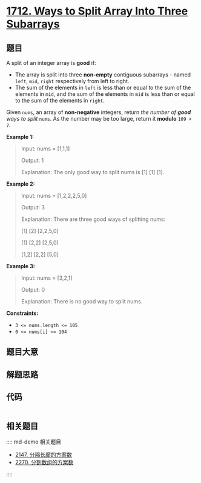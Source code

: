 # [1712. Ways to Split Array Into Three Subarrays](https://leetcode.com/problems/ways-to-split-array-into-three-subarrays)

## 题目

A split of an integer array is **good** if:

  * The array is split into three **non-empty** contiguous subarrays - named `left`, `mid`, `right` respectively from left to right.
  * The sum of the elements in `left` is less than or equal to the sum of the elements in `mid`, and the sum of the elements in `mid` is less than or equal to the sum of the elements in `right`.

Given `nums`, an array of **non-negative** integers, return _the number of
**good** ways to split_ `nums`. As the number may be too large, return it
**modulo** `109 + 7`.



**Example 1:**

> Input: nums = [1,1,1]
> 
> Output: 1
> 
> Explanation: The only good way to split nums is [1] [1] [1].

**Example 2:**

> Input: nums = [1,2,2,2,5,0]
> 
> Output: 3
> 
> Explanation: There are three good ways of splitting nums:
> 
> [1] [2] [2,2,5,0]
> 
> [1] [2,2] [2,5,0]
> 
> [1,2] [2,2] [5,0]

**Example 3:**

> Input: nums = [3,2,1]
> 
> Output: 0
> 
> Explanation: There is no good way to split nums.



**Constraints:**

  * `3 <= nums.length <= 105`
  * `0 <= nums[i] <= 104`


## 题目大意

## 解题思路

## 代码

```javascript

```

## 相关题目

:::: md-demo 相关题目
- [2147. 分隔长廊的方案数](https://leetcode.com/problems/number-of-ways-to-divide-a-long-corridor)
- [2270. 分割数组的方案数](https://leetcode.com/problems/number-of-ways-to-split-array)

::::
